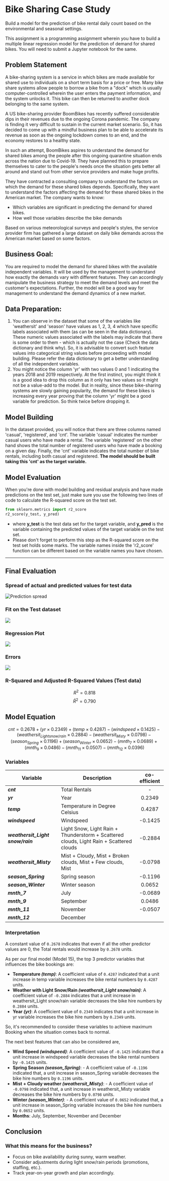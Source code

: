 # Bike Sharing Case Study
Build a model for the prediction of bike rental daily count based on the environmental and seasonal settings.

This assignment is a programming assignment wherein you have to build a multiple linear regression model for the prediction of demand for shared bikes. You will need to submit a Jupyter notebook for the same. 

## Problem Statement
A bike-sharing system is a service in which bikes are made available for shared use to individuals on a short term basis for a price or free. Many bike share systems allow people to borrow a bike from a "dock" which is usually computer-controlled wherein the user enters the payment information, and the system unlocks it. This bike can then be returned to another dock belonging to the same system.

A US bike-sharing provider BoomBikes has recently suffered considerable dips in their revenues due to the ongoing Corona pandemic. The company is finding it very difficult to sustain in the current market scenario. So, it has decided to come up with a mindful business plan to be able to accelerate its revenue as soon as the ongoing lockdown comes to an end, and the economy restores to a healthy state. 

In such an attempt, BoomBikes aspires to understand the demand for shared bikes among the people after this ongoing quarantine situation ends across the nation due to Covid-19. They have planned this to prepare themselves to cater to the people's needs once the situation gets better all around and stand out from other service providers and make huge profits.

They have contracted a consulting company to understand the factors on which the demand for these shared bikes depends. Specifically, they want to understand the factors affecting the demand for these shared bikes in the American market. The company wants to know:
- Which variables are significant in predicting the demand for shared bikes.
- How well those variables describe the bike demands

Based on various meteorological surveys and people's styles, the service provider firm has gathered a large dataset on daily bike demands across the American market based on some factors. 

## Business Goal:
You are required to model the demand for shared bikes with the available independent variables. It will be used by the management to understand how exactly the demands vary with different features. They can accordingly manipulate the business strategy to meet the demand levels and meet the customer's expectations. Further, the model will be a good way for management to understand the demand dynamics of a new market. 

## Data Preparation:
1. You can observe in the dataset that some of the variables like 'weathersit' and 'season' have values as 1, 2, 3, 4 which have specific labels associated with them (as can be seen in the data dictionary). These numeric values associated with the labels may indicate that there is some order to them - which is actually not the case (Check the data dictionary and think why). So, it is advisable to convert such feature values into categorical string values before proceeding with model building. Please refer the data dictionary to get a better understanding of all the independent variables.
2. You might notice the column 'yr' with two values 0 and 1 indicating the years 2018 and 2019 respectively. At the first instinct, you might think it is a good idea to drop this column as it only has two values so it might not be a value-add to the model. But in reality, since these bike-sharing systems are slowly gaining popularity, the demand for these bikes is increasing every year proving that the column 'yr' might be a good variable for prediction. So think twice before dropping it.

## Model Building
In the dataset provided, you will notice that there are three columns named 'casual', 'registered', and 'cnt'. The variable 'casual' indicates the number casual users who have made a rental. The variable 'registered' on the other hand shows the total number of registered users who have made a booking on a given day. Finally, the 'cnt' variable indicates the total number of bike rentals, including both casual and registered. **The model should be built taking this 'cnt' as the target variable.**

## Model Evaluation
When you're done with model building and residual analysis and have made predictions on the test set, just make sure you use the following two lines of code to calculate the R-squared score on the test set.
 ```python
from sklearn.metrics import r2_score
r2_score(y_test, y_pred)
```

- where **y_test** is the test data set for the target variable, and **y_pred** is the variable containing the predicted values of the target variable on the test set.
- Please don't forget to perform this step as the R-squared score on the test set holds some marks. The variable names inside the 'r2_score' function can be different based on the variable names you have chosen.

___
## Final Evaluation
### Spread of actual and predicted values for test data
![Prediction spread](Prediction_spread.png)

### Fit on the Test dataset
![](Actual_vs_Predictions.png)

### Regression Plot
![](Regression_Plot.png)

### Errors
![](Error_Terms.png)

### R-Squared and Adjusted R-Squared Values (Test data)
$$R^2 = 0.818$$
$$\bar{R}^2 = 0.790$$

## Model Equation
$$cnt = 0.2678 + (yr \times 0.2349) + (temp \times 0.4287) - (windspeed \times 0.1425) - (weathersit_{Light snow/rain} \times 0.2884) - 
(weathersit_{Misty} \times 0.0798) - (season_{Spring} \times 0.1196) + (season_{Winter} \times 0.0652) - (mnth_{7} \times 0.0689) + (mnth_{9} \times 0.0486) - (mnth_{11} \times 0.0507) - (mnth_{12} \times 0.0396)$$

### Variables
| **Variable**                     | **Description**                                                                         | **co-efficient** |
|----------------------------------|-----------------------------------------------------------------------------------------|:----------------:|
| **_cnt_**                        | Total Rentals                                                                           |        -         |
| **_yr_**                         | Year                                                                                    |      0.2349      |
| **_temp_**                       | Temperature in Degree Celsius                                                           |      0.4287      |
| **_windspeed_**                  | Windspeed                                                                               |     -0.1425      |
| **_weathersit_Light snow/rain_** | Light Snow, Light Rain + Thunderstorm + Scattered clouds, Light Rain + Scattered clouds |     -0.2884      |
| **_weathersit_Misty_**           | Mist + Cloudy, Mist + Broken clouds, Mist + Few clouds, Mist                            |     -0.0798      |
| **_season_Spring_**              | Spring season                                                                           |     -0.1196      |
| **_season_Winter_**              | Winter season                                                                           |      0.0652      |
| **_mnth_7_**                     | July                                                                                    |     -0.0689      |
| **_mnth_9_**                     | September                                                                               |      0.0486      |
| **_mnth_11_**                    | November                                                                                |     -0.0507      |
| **_mnth_12_**                    | December    


### Interpretation

A constant value of `0.2678` indicates that even if all the other predictor values are 0, the Total rentals would increase by `0.2678` units.

As per our final model (Model 15), the top 3 predictor variables that influences the bike bookings are:

- **Temperature _(temp)_**: A coefficient value of `0.4287` indicated that a unit increase in temp variable increases the bike rental numbers by `0.4287` units.
- **Weather with Light Snow/Rain _(weathersit_Light snow/rain)_**: A coefficient value of `-0.2884` indicates that a unit increase in weathersit_Light snow/rain variable decreases the bike hire numbers by `0.2884` units.
- **Year _(yr)_**: A coefficient value of `0.2349` indicates that a unit increase in yr variable increases the bike hire numbers by `0.2349` units.

So, it's recommended to consider these variables to achieve maximum Booking when the situation comes back to normal.

The next best features that can also be considered are,

- **Wind Speed _(windspeed)_**: A coefficient value of `-0.1425` indicates that a unit increase in windspeed variable decreases the bike rental numbers by `-0.1425` units.
- **Spring Season _(season_Spring)_**: - A coefficient value of `-0.1196` indicated that, a unit increase in season_Spring variable decreases the bike hire numbers by `0.1196` units.
- **Mist + Cloudy weather _(weathersit_Misty)_**: - A coefficient value of `-0.0798` indicated that, a unit increase in weathersit_Misty variable decreases the bike hire numbers by `0.0798` units.
- **Winter _(season_Winter)_**: - A coefficient value of `0.0652` indicated that, a unit increase in season_Spring variable increases the bike hire numbers by `0.0652` units.
- **Months**: July, September, November and December

## Conclusion
### What this means for the business?
- Focus on bike availability during sunny, warm weather.
- Consider adjustments during light snow/rain periods (promotions, staffing, etc.).
- Track year-on-year growth and plan accordingly.
